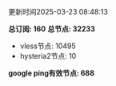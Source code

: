 更新时间2025-03-23 08:48:13

**总订阅: 160**
**总节点: 32233**
- vless节点: 10495
- hysteria2节点: 10

**google ping有效节点: 688**
